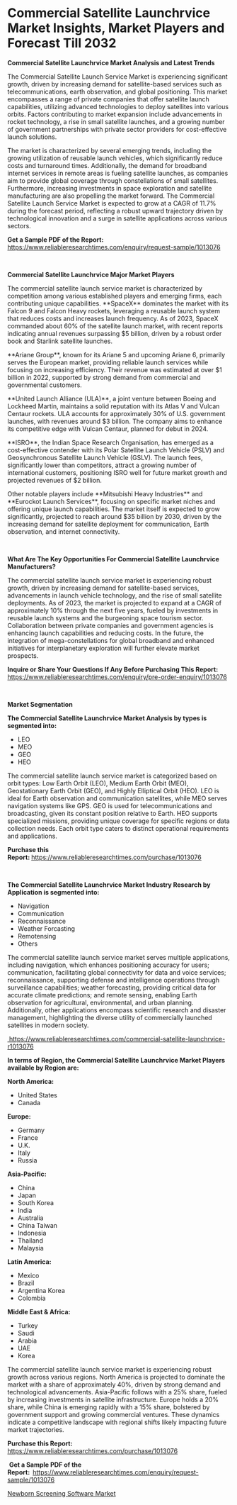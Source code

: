 <p><h1>Commercial Satellite Launchrvice Market Insights, Market Players and Forecast Till 2032</h1></p><p><strong>Commercial Satellite Launchrvice Market Analysis and Latest Trends</strong></p>
<p><p>The Commercial Satellite Launch Service Market is experiencing significant growth, driven by increasing demand for satellite-based services such as telecommunications, earth observation, and global positioning. This market encompasses a range of private companies that offer satellite launch capabilities, utilizing advanced technologies to deploy satellites into various orbits. Factors contributing to market expansion include advancements in rocket technology, a rise in small satellite launches, and a growing number of government partnerships with private sector providers for cost-effective launch solutions.</p><p>The market is characterized by several emerging trends, including the growing utilization of reusable launch vehicles, which significantly reduce costs and turnaround times. Additionally, the demand for broadband internet services in remote areas is fueling satellite launches, as companies aim to provide global coverage through constellations of small satellites. Furthermore, increasing investments in space exploration and satellite manufacturing are also propelling the market forward. The Commercial Satellite Launch Service Market is expected to grow at a CAGR of 11.7% during the forecast period, reflecting a robust upward trajectory driven by technological innovation and a surge in satellite applications across various sectors.</p></p>
<p><strong>Get a Sample PDF of the Report:&nbsp;</strong> <a href="https://www.reliableresearchtimes.com/enquiry/request-sample/1013076?utm_campaign=3227&utm_medium=2&utm_source=Github&utm_content=ia&utm_term=08032025&utm_id=commercial-satellite-launchrvice">https://www.reliableresearchtimes.com/enquiry/request-sample/1013076</a></p>
<p>&nbsp;</p>
<p><strong>Commercial Satellite Launchrvice Major Market Players</strong></p>
<p><p>The commercial satellite launch service market is characterized by competition among various established players and emerging firms, each contributing unique capabilities. **SpaceX** dominates the market with its Falcon 9 and Falcon Heavy rockets, leveraging a reusable launch system that reduces costs and increases launch frequency. As of 2023, SpaceX commanded about 60% of the satellite launch market, with recent reports indicating annual revenues surpassing $5 billion, driven by a robust order book and Starlink satellite launches.</p><p>**Ariane Group**, known for its Ariane 5 and upcoming Ariane 6, primarily serves the European market, providing reliable launch services while focusing on increasing efficiency. Their revenue was estimated at over $1 billion in 2022, supported by strong demand from commercial and governmental customers.</p><p>**United Launch Alliance (ULA)**, a joint venture between Boeing and Lockheed Martin, maintains a solid reputation with its Atlas V and Vulcan Centaur rockets. ULA accounts for approximately 30% of U.S. government launches, with revenues around $3 billion. The company aims to enhance its competitive edge with Vulcan Centaur, planned for debut in 2024.</p><p>**ISRO**, the Indian Space Research Organisation, has emerged as a cost-effective contender with its Polar Satellite Launch Vehicle (PSLV) and Geosynchronous Satellite Launch Vehicle (GSLV). The launch fees, significantly lower than competitors, attract a growing number of international customers, positioning ISRO well for future market growth and projected revenues of $2 billion.</p><p>Other notable players include **Mitsubishi Heavy Industries** and **Eurockot Launch Services**, focusing on specific market niches and offering unique launch capabilities. The market itself is expected to grow significantly, projected to reach around $35 billion by 2030, driven by the increasing demand for satellite deployment for communication, Earth observation, and internet connectivity.</p></p>
<p>&nbsp;</p>
<p><strong>What Are The Key Opportunities For Commercial Satellite Launchrvice Manufacturers?</strong></p>
<p><p>The commercial satellite launch service market is experiencing robust growth, driven by increasing demand for satellite-based services, advancements in launch vehicle technology, and the rise of small satellite deployments. As of 2023, the market is projected to expand at a CAGR of approximately 10% through the next five years, fueled by investments in reusable launch systems and the burgeoning space tourism sector. Collaboration between private companies and government agencies is enhancing launch capabilities and reducing costs. In the future, the integration of mega-constellations for global broadband and enhanced initiatives for interplanetary exploration will further elevate market prospects.</p></p>
<p><strong>Inquire or Share Your Questions If Any Before Purchasing This Report:</strong> <a href="https://www.reliableresearchtimes.com/enquiry/pre-order-enquiry/1013076?utm_campaign=3227&utm_medium=2&utm_source=Github&utm_content=ia&utm_term=08032025&utm_id=commercial-satellite-launchrvice">https://www.reliableresearchtimes.com/enquiry/pre-order-enquiry/1013076</a></p>
<p>&nbsp;</p>
<p><strong>Market Segmentation</strong></p>
<p><strong>The Commercial Satellite Launchrvice Market Analysis by types is segmented into:</strong></p>
<p><ul><li>LEO</li><li>MEO</li><li>GEO</li><li>HEO</li></ul></p>
<p><p>The commercial satellite launch service market is categorized based on orbit types: Low Earth Orbit (LEO), Medium Earth Orbit (MEO), Geostationary Earth Orbit (GEO), and Highly Elliptical Orbit (HEO). LEO is ideal for Earth observation and communication satellites, while MEO serves navigation systems like GPS. GEO is used for telecommunications and broadcasting, given its constant position relative to Earth. HEO supports specialized missions, providing unique coverage for specific regions or data collection needs. Each orbit type caters to distinct operational requirements and applications.</p></p>
<p><strong>Purchase this Report:&nbsp;</strong><a href="https://www.reliableresearchtimes.com/purchase/1013076?utm_campaign=3227&utm_medium=2&utm_source=Github&utm_content=ia&utm_term=08032025&utm_id=commercial-satellite-launchrvice">https://www.reliableresearchtimes.com/purchase/1013076</a></p>
<p>&nbsp;</p>
<p><strong>The Commercial Satellite Launchrvice Market Industry Research by Application is segmented into:</strong></p>
<p><ul><li>Navigation</li><li>Communication</li><li>Reconnaissance</li><li>Weather Forcasting</li><li>Remotensing</li><li>Others</li></ul></p>
<p><p>The commercial satellite launch service market serves multiple applications, including navigation, which enhances positioning accuracy for users; communication, facilitating global connectivity for data and voice services; reconnaissance, supporting defense and intelligence operations through surveillance capabilities; weather forecasting, providing critical data for accurate climate predictions; and remote sensing, enabling Earth observation for agricultural, environmental, and urban planning. Additionally, other applications encompass scientific research and disaster management, highlighting the diverse utility of commercially launched satellites in modern society.</p></p>
<p><a href="https://www.reliableresearchtimes.com/commercial-satellite-launchrvice-r1013076?utm_campaign=3227&utm_medium=2&utm_source=Github&utm_content=ia&utm_term=08032025&utm_id=commercial-satellite-launchrvice">&nbsp;https://www.reliableresearchtimes.com/commercial-satellite-launchrvice-r1013076</a></p>
<p><strong>In terms of Region, the Commercial Satellite Launchrvice Market Players available by Region are:</strong></p>
<p>
    <p> <strong> North America: </strong>
        <ul>
            <li>United States</li>
            <li>Canada</li>
        </ul>
        </p> 
    <p> <strong> Europe: </strong>
        <ul>
            <li>Germany</li>
            <li>France</li>
            <li>U.K.</li>
            <li>Italy</li>
            <li>Russia</li>
        </ul>
        </p> 
    <p> <strong> Asia-Pacific: </strong>
        <ul>
            <li>China</li>
            <li>Japan</li>
            <li>South Korea</li>
            <li>India</li>
            <li>Australia</li>
            <li>China Taiwan</li>
            <li>Indonesia</li>
            <li>Thailand</li>
            <li>Malaysia</li>
        </ul>
        </p> 
    <p> <strong> Latin America: </strong>
        <ul>
            <li>Mexico</li>
            <li>Brazil</li>
            <li>Argentina Korea</li>
            <li>Colombia</li>
        </ul>
        </p> 
    <p> <strong> Middle East & Africa: </strong>
        <ul>
            <li>Turkey</li>
            <li>Saudi</li>
            <li>Arabia</li>
            <li>UAE</li>
            <li>Korea</li>
        </ul>
    </p>
    </p>
<p><p>The commercial satellite launch service market is experiencing robust growth across various regions. North America is projected to dominate the market with a share of approximately 40%, driven by strong demand and technological advancements. Asia-Pacific follows with a 25% share, fueled by increasing investments in satellite infrastructure. Europe holds a 20% share, while China is emerging rapidly with a 15% share, bolstered by government support and growing commercial ventures. These dynamics indicate a competitive landscape with regional shifts likely impacting future market trajectories.</p></p>
<p><strong>Purchase this Report: </strong><a href="https://www.reliableresearchtimes.com/purchase/1013076?utm_campaign=3227&utm_medium=2&utm_source=Github&utm_content=ia&utm_term=08032025&utm_id=commercial-satellite-launchrvice">https://www.reliableresearchtimes.com/purchase/1013076</a></p>
<p>&nbsp;<strong>Get a Sample PDF of the Report:&nbsp;&nbsp;</strong><a href="https://www.reliableresearchtimes.com/enquiry/request-sample/1013076?utm_campaign=3227&utm_medium=2&utm_source=Github&utm_content=ia&utm_term=08032025&utm_id=commercial-satellite-launchrvice">https://www.reliableresearchtimes.com/enquiry/request-sample/1013076</a></p>
<p><strong></strong></p>
<p><p><a href="https://github.com/jolinolooman/Market-Research-Report-List-1/blob/main/newborn-screening-software-market.md?utm_campaign=3227&utm_medium=2&utm_source=Github&utm_content=ia&utm_term=08032025&utm_id=commercial-satellite-launchrvice">Newborn Screening Software Market</a></p></p>